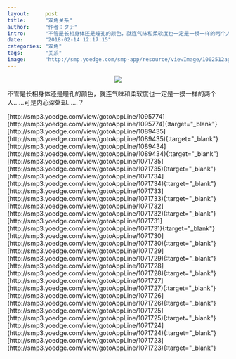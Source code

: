 ```yaml
---
layout:     post
title:      "双角关系"
author:     "作者：タチ"
intro:      "不管是长相身体还是瞳孔的颜色，就连气味和柔软度也一定是一摸一样的两个人……可是内心深处却……？"
date:       "2018-02-14 12:17:15"
categories: "双角"
tags:       "关系"
image:      "http://smp.yoedge.com/smp-app/resource/viewImage/1002512appline.png"
---
```

<div style="text-align: center">
<p><img src="http://smp.yoedge.com/smp-app/resource/viewImage/1002512appline.png"/></p>
</div>
<p class="post-meta">
<span>不管是长相身体还是瞳孔的颜色，就连气味和柔软度也一定是一摸一样的两个人……可是内心深处却……？</span>
</p>
[http://smp3.yoedge.com/view/gotoAppLine/1095774](http://smp3.yoedge.com/view/gotoAppLine/1095774){:target="_blank"}
[http://smp3.yoedge.com/view/gotoAppLine/1089435](http://smp3.yoedge.com/view/gotoAppLine/1089435){:target="_blank"}
[http://smp3.yoedge.com/view/gotoAppLine/1089434](http://smp3.yoedge.com/view/gotoAppLine/1089434){:target="_blank"}
[http://smp3.yoedge.com/view/gotoAppLine/1071735](http://smp3.yoedge.com/view/gotoAppLine/1071735){:target="_blank"}
[http://smp3.yoedge.com/view/gotoAppLine/1071734](http://smp3.yoedge.com/view/gotoAppLine/1071734){:target="_blank"}
[http://smp3.yoedge.com/view/gotoAppLine/1071733](http://smp3.yoedge.com/view/gotoAppLine/1071733){:target="_blank"}
[http://smp3.yoedge.com/view/gotoAppLine/1071732](http://smp3.yoedge.com/view/gotoAppLine/1071732){:target="_blank"}
[http://smp3.yoedge.com/view/gotoAppLine/1071731](http://smp3.yoedge.com/view/gotoAppLine/1071731){:target="_blank"}
[http://smp3.yoedge.com/view/gotoAppLine/1071730](http://smp3.yoedge.com/view/gotoAppLine/1071730){:target="_blank"}
[http://smp3.yoedge.com/view/gotoAppLine/1071729](http://smp3.yoedge.com/view/gotoAppLine/1071729){:target="_blank"}
[http://smp3.yoedge.com/view/gotoAppLine/1071728](http://smp3.yoedge.com/view/gotoAppLine/1071728){:target="_blank"}
[http://smp3.yoedge.com/view/gotoAppLine/1071727](http://smp3.yoedge.com/view/gotoAppLine/1071727){:target="_blank"}
[http://smp3.yoedge.com/view/gotoAppLine/1071726](http://smp3.yoedge.com/view/gotoAppLine/1071726){:target="_blank"}
[http://smp3.yoedge.com/view/gotoAppLine/1071725](http://smp3.yoedge.com/view/gotoAppLine/1071725){:target="_blank"}
[http://smp3.yoedge.com/view/gotoAppLine/1071724](http://smp3.yoedge.com/view/gotoAppLine/1071724){:target="_blank"}
[http://smp3.yoedge.com/view/gotoAppLine/1071723](http://smp3.yoedge.com/view/gotoAppLine/1071723){:target="_blank"}


